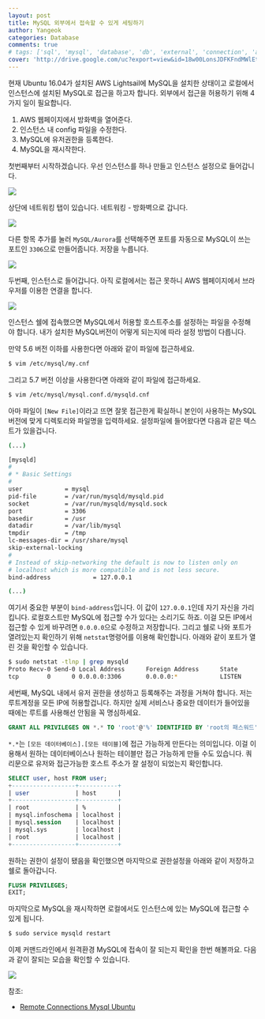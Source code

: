 ```yaml
---
layout: post
title: MySQL 외부에서 접속할 수 있게 세팅하기
author: Yangeok
categories: Database
comments: true
# tags: ['sql', 'mysql', 'database', 'db', 'external', 'connection', 'access']
cover: 'http://drive.google.com/uc?export=view&id=18w00LonsJDFKFndMWlEtmuTRgIfdSMuW'
---
```


현재 Ubuntu 16.04가 설치된 AWS Lightsail에 MySQL을 설치한 상태이고 로컬에서 인스턴스에 설치된 MySQL로 접근을 하고자 합니다. 외부에서 접근을 허용하기 위해 4가지 일이 필요합니다.

1. AWS 웹페이지에서 방화벽을 열어준다.
2. 인스턴스 내 config 파일을 수정한다.
3. MySQL에 유저권한을 등록한다.
4. MySQL을 재시작한다.

첫번째부터 시작하겠습니다. 우선 인스턴스를 하나 만들고 인스턴스 설정으로 들어갑니다.

![](http://drive.google.com/uc?export=view&id=1FlmWroP_f-t_07Ey15NnSgfzMjmSQ2wu)

상단에 네트워킹 탭이 있습니다. 네트워킹 - 방화벽으로 갑니다.

![](http://drive.google.com/uc?export=view&id=1c0o-RJNqBzN5-yRhY4ktVv8aJal2ESMG)

다른 항목 추가를 눌러 `MySQL/Aurora`를 선택해주면 포트를 자동으로 MySQL이 쓰는 포트인 `3306`으로 만들어줍니다. 저장을 누릅니다.

![](http://drive.google.com/uc?export=view&id=1V9i2Qz_DOz9Ojp6RYXTrmMJkSGi2gQI1)

두번째, 인스턴스로 들어갑니다. 아직 로컬에서는 접근 못하니 AWS 웹페이지에서 브라우저를 이용한 연결을 합니다.

![](http://drive.google.com/uc?export=view&id=1moYvNOFRLk9rutFPs9_6TUpcoNczYeyG)

인스턴스 쉘에 접속했으면 MySQL에서 허용할 호스트주소를 설정하는 파일을 수정해야 합니다. 내가 설치한 MySQL버전이 어떻게 되는지에 따라 설정 방법이 다릅니다.

만약 5.6 버전 이하를 사용한다면 아래와 같이 파일에 접근하세요.

```sh
$ vim /etc/mysql/my.cnf
```

그리고 5.7 버전 이상을 사용한다면 아래와 같이 파일에 접근하세요.

```sh
$ vim /etc/mysql/mysql.conf.d/mysqld.cnf
```

아마 파일이 `[New File]`이라고 뜨면 잘못 접근한게 확실하니 본인이 사용하는 MySQL버전에 맞게 디렉토리와 파일명을 입력하세요. 설정파일에 들어왔다면 다음과 같은 텍스트가 있을겁니다.

```sh
(...)

[mysqld]
#
# * Basic Settings
#
user            = mysql
pid-file        = /var/run/mysqld/mysqld.pid
socket          = /var/run/mysqld/mysqld.sock
port            = 3306
basedir         = /usr
datadir         = /var/lib/mysql
tmpdir          = /tmp
lc-messages-dir = /usr/share/mysql
skip-external-locking
#
# Instead of skip-networking the default is now to listen only on
# localhost which is more compatible and is not less secure.
bind-address            = 127.0.0.1

(...)
```

여기서 중요한 부분이 `bind-address`입니다. 이 값이 `127.0.0.1`인데 자기 자신을 가리킵니다. 로컬호스트만 MySQL에 접근할 수가 있다는 소리기도 하죠. 이걸 모든 IP에서 접근할 수 있게 바꾸려면 `0.0.0.0`으로 수정하고 저장합니다. 그리고 쉘로 나와 포트가 열려있는지 확인하기 위해 `netstat`명령어를 이용해 확인합니다. 아래와 같이 포트가 열린 것을 확인할 수 있습니다.

```sh
$ sudo netstat -tlnp | grep mysqld
Proto Recv-0 Send-0 Local Address      Foreign Address      State       PID/Program name
tcp        0      0 0.0.0.0:3306       0.0.0.0:*            LISTEN      4124/mysqld
```

세번째, MySQL 내에서 유저 권한을 생성하고 등록해주는 과정을 거쳐야 합니다. 저는 루트계정을 모든 IP에 허용할겁니다. 하지만 실제 서비스나 중요한 데이터가 들어있을 때에는 루트를 사용해선 안됨을 꼭 명심하세요.

```sql
GRANT ALL PRIVILEGES ON *.* TO 'root'@'%' IDENTIFIED BY 'root의 패스워드';
```

`*.*`는 `[모든 데이터베이스].[모든 테이블]`에 접근 가능하게 만든다는 의미입니다. 이걸 이용해서 원하는 데이터베이스나 원하는 테이블만 접근 가능하게 만들 수도 있습니다. 쿼리문으로 유저와 접근가능한 호스트 주소가 잘 설정이 되었는지 확인합니다.

```sql
SELECT user, host FROM user;
+------------------+-----------+
| user             | host      |
+------------------+-----------+
| root             | %         |
| mysql.infoschema | localhost |
| mysql.session    | localhost |
| mysql.sys        | localhost |
| root             | localhost |
+------------------+-----------+
```

원하는 권한이 설정이 됐음을 확인했으면 마지막으로 권한설정을 아래와 같이 저장하고 쉘로 돌아갑니다.

```sql
FLUSH PRIVILEGES;
EXIT;
```

마지막으로 MySQL을 재시작하면 로컬에서도 인스턴스에 있는 MySQL에 접근할 수 있게 됩니다.

```sh
$ sudo service mysqld restart
```

이제 커맨드라인에서 원격환경 MySQL에 접속이 잘 되는지 확인을 한번 해볼까요. 다음과 같이 잘되는 모습을 확인할 수 있습니다.

![](http://drive.google.com/uc?export=view&id=1VG-rzNHMVHA42IErDBpo-ofzWx7QxOke)

참조:

- [Remote Connections Mysql Ubuntu](https://stackoverflow.com/questions/15663001/remote-connections-mysql-ubuntu)
